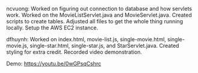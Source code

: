 ncvuong: Worked on figuring out connection to database and how servlets work. Worked on the MovieListServlet.java and MovieServlet.java. Created scripts to create tables. Adjusted all files to get the whole thing running locally. Setup the AWS EC2 instance.

dfhuynh: Worked on index.html, movie-list.js, single-movie.html, single-movie.js, single-star.html, single-star.js, and StarServlet.java. Created styling for extra credit. Recorded video demonstration.

Demo: https://youtu.be/0wGPsqCshrc
